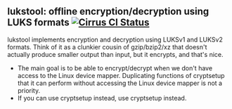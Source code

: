 lukstool: offline encryption/decryption using LUKS formats [![Cirrus CI Status](https://img.shields.io/cirrus/github/nalind/lukstool/main)](https://cirrus-ci.com/github/nalind/lukstool/main)
-
lukstool implements encryption and decryption using LUKSv1 and LUKSv2 formats.
Think of it as a clunkier cousin of gzip/bzip2/xz that doesn't actually produce
smaller output than input, but it encrypts, and that's nice.

* The main goal is to be able to encrypt/decrypt when we don't have access to
  the Linux device mapper.  Duplicating functions of cryptsetup that it can
  perform without accessing the Linux device mapper is not a priority.
* If you can use cryptsetup instead, use cryptsetup instead.
